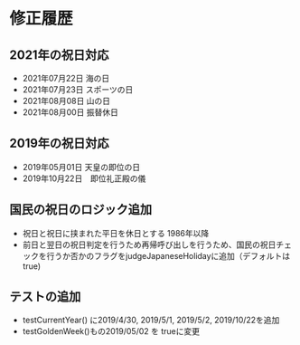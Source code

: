 # 修正履歴

## 2021年の祝日対応
- 2021年07月22日 海の日
- 2021年07月23日 スポーツの日
- 2021年08月08日 山の日
- 2021年08月00日 振替休日

## 2019年の祝日対応
- 2019年05月01日 天皇の即位の日
- 2019年10月22日　即位礼正殿の儀

## 国民の祝日のロジック追加
- 祝日と祝日に挟まれた平日を休日とする 1986年以降
- 前日と翌日の祝日判定を行うため再帰呼び出しを行うため、国民の祝日チェックを行うか否かのフラグをjudgeJapaneseHolidayに追加（デフォルトはtrue)

## テストの追加
- testCurrentYear() に2019/4/30, 2019/5/1, 2019/5/2, 2019/10/22を追加
- testGoldenWeek()もの2019/05/02 を trueに変更
